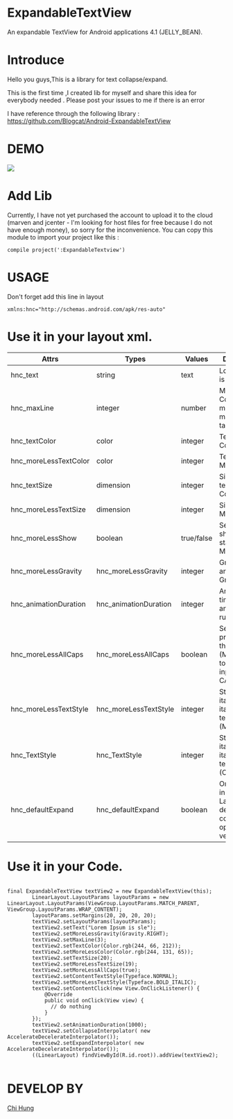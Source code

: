 # ExpandableTextView

An expandable TextView for Android applications 4.1 (JELLY_BEAN).

# Introduce

Hello you guys,This is a library for text collapse/expand.

This is the first time ,I created lib for myself and share this idea for everybody needed .
Please post your issues to me if there is an error

I have reference through the following library : 
https://github.com/Blogcat/Android-ExpandableTextView

# DEMO
![](https://github.com/chihung93/ExpandableTextView/blob/master/demo.gif)

# Add Lib
Currently, I have not yet purchased the account to upload it to the cloud (marven and jcenter - I'm looking for host files for free because I do not have enough money), so sorry for the inconvenience.
You can copy this module to import your project like this : 

`compile project(':ExpandableTextview')`


# USAGE 

Don't forget add this line in layout 

`xmlns:hnc="http://schemas.android.com/apk/res-auto"`


# Use it in your layout xml.


| Attrs                 | Types                 | Values     | Description                                                                         |
|-----------------------|-----------------------|------------|-------------------------------------------------------------------------------------|
| hnc_text              | string                | text       | Lorem Ipsum is simply du                                                            |
| hnc_maxLine           | integer               | number     | Makes the Content be at most this many lines tall.                                  |
| hnc_textColor         | color                 | integer    | Text color of Content                                                               |
| hnc_moreLessTextColor | color                 | integer    | Text color of More/Less                                                             |
| hnc_textSize          | dimension             | integer    | Size of the text in Content.                                                        |
| hnc_moreLessTextSize  | dimension             | integer    | Size of the More/Less.                                                              |
| hnc_moreLessShow      | boolean               | true/false | Set the show/hide state of More/Less.                                               |
| hnc_moreLessGravity   | hnc_moreLessGravity   | integer    | Gravity.LEFT and Gravity.RIGHT                                                      |
| hnc_animationDuration | hnc_animationDuration | integer    | Amount of time for the animation to run                                             |
| hnc_moreLessAllCaps   | hnc_moreLessAllCaps   | boolean    | Sets the properties of this Text (More/Less) to transform input to ALL CAPS display |
| hnc_moreLessTextStyle | hnc_moreLessTextStyle | integer    | Style (bold, italic, bold italic) for the text (More/Less).                         |
| hnc_TextStyle         | hnc_TextStyle         | integer    | Style (bold, italic, bold italic) for the text (Content).                           |
| hnc_defaultExpand     | hnc_defaultExpand     | boolean    | Only available in XML Layout, true = default content will open and vice versa       |




# Use it in your Code.

```

final ExpandableTextView textView2 = new ExpandableTextView(this);
        LinearLayout.LayoutParams layoutParams = new LinearLayout.LayoutParams(ViewGroup.LayoutParams.MATCH_PARENT, ViewGroup.LayoutParams.WRAP_CONTENT);
        layoutParams.setMargins(20, 20, 20, 20);
        textView2.setLayoutParams(layoutParams);
        textView2.setText("Lorem Ipsum is sle");
        textView2.setMoreLessGravity(Gravity.RIGHT);
        textView2.setMaxLine(3);
        textView2.setTextColor(Color.rgb(244, 66, 212));
        textView2.setMoreLessColor(Color.rgb(244, 131, 65));
        textView2.setTextSize(20);
        textView2.setMoreLessTextSize(19);
        textView2.setMoreLessAllCaps(true);
        textView2.setContentTextStyle(Typeface.NORMAL);
        textView2.setMoreLessTextStyle(Typeface.BOLD_ITALIC);
        textView2.setContentClick(new View.OnClickListener() {
            @Override
            public void onClick(View view) {
              // do nothing
            }
        });
        textView2.setAnimationDuration(1000);
        textView2.setCollapseInterpolator( new AccelerateDecelerateInterpolator());
        textView2.setExpandInterpolator( new AccelerateDecelerateInterpolator());
        ((LinearLayout) findViewById(R.id.root)).addView(textView2);
        
```

# DEVELOP BY
[Chi Hung](https://github.com/chihung93)

